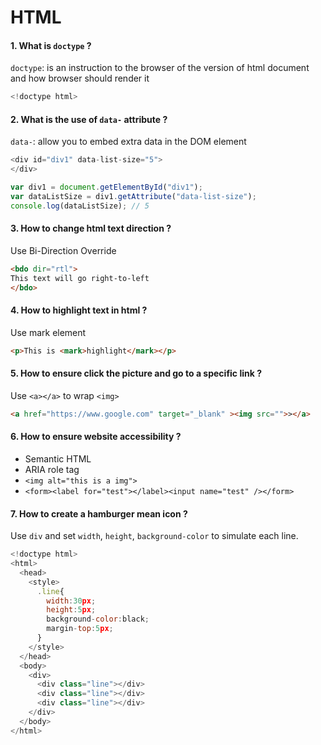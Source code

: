 # HTML
#### 1. What is `doctype` ?
`doctype`: is an instruction to the browser of the version of html document and how browser should render it
```javascript
<!doctype html>
```
#### 2. What is the use of `data-` attribute ?
`data-`: allow you to embed extra data in the DOM element 
```javascript
<div id="div1" data-list-size="5">
</div>

var div1 = document.getElementById("div1");
var dataListSize = div1.getAttribute("data-list-size");
console.log(dataListSize); // 5
```
#### 3. How to change html text direction ?
Use Bi-Direction Override
```html
<bdo dir="rtl">
This text will go right-to-left
</bdo>
```
#### 4. How to highlight text in html ?
Use mark element
```html
<p>This is <mark>highlight</mark></p>
```
#### 5. How to ensure click the picture and go to a specific link ?
Use `<a></a>` to wrap `<img>`
```html
<a href="https://www.google.com" target="_blank" ><img src="">></a>
```
#### 6. How to ensure website accessibility ?
- Semantic HTML
- ARIA role tag
- `<img alt="this is a img">`
- `<form><label for="test"></label><input name="test" /></form>`

#### 7. How to create a hamburger mean icon ?
Use `div` and set `width`, `height`, `background-color` to simulate each line.
```javascript
<!doctype html>
<html>
  <head>
    <style>
      .line{
        width:30px;
        height:5px;
        background-color:black;
        margin-top:5px;
      }
    </style>
  </head>
  <body>
    <div>
      <div class="line"></div>
      <div class="line"></div>
      <div class="line"></div>
    </div>
  </body>
</html>
```

